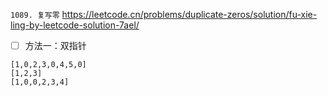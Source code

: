 
`1089. 复写零` https://leetcode.cn/problems/duplicate-zeros/solution/fu-xie-ling-by-leetcode-solution-7ael/
- [ ] 方法一：双指针

```
[1,0,2,3,0,4,5,0]
[1,2,3]
[1,0,0,2,3,4]
```
